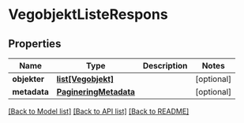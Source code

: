 # VegobjektListeRespons

## Properties
Name | Type | Description | Notes
------------ | ------------- | ------------- | -------------
**objekter** | [**list[Vegobjekt]**](Vegobjekt.md) |  | [optional] 
**metadata** | [**PagineringMetadata**](PagineringMetadata.md) |  | [optional] 

[[Back to Model list]](../README.md#documentation-for-models) [[Back to API list]](../README.md#documentation-for-api-endpoints) [[Back to README]](../README.md)

